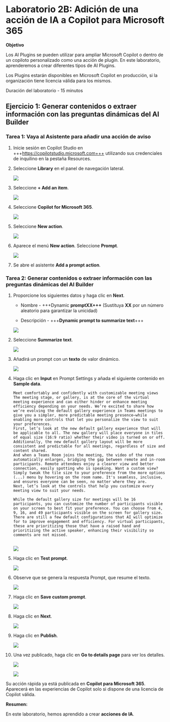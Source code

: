 # Laboratorio 2B: Adición de una acción de IA a Copilot para Microsoft 365

**Objetivo**

Los AI Plugins se pueden utilizar para ampliar Microsoft Copilot o
dentro de un copiloto personalizado como una acción de plugin. En este
laboratorio, aprenderemos a crear diferentes tipos de AI Plugins.

Los Plugins estarán disponibles en Microsoft Copilot en producción, si
la organización tiene licencia válida para los mismos.

Duración del laboratorio - 15 minutos

## Ejercicio 1: Generar contenidos o extraer información con las preguntas dinámicas del AI Builder

### Tarea 1: Vaya al Asistente para añadir una acción de aviso

1.  Inicie sesión en Copilot Studio en
    +++https://copilotstudio.microsoft.com+++ utilizando sus
    credenciales de inquilino en la pestaña Resources.

2.  Seleccione **Library** en el panel de navegación lateral.

    ![](./media/image1.png)

3.  Seleccione **+ Add an item**.

    ![](./media/image2.png)

4.  Seleccione **Copilot for Microsoft 365**.

    ![](./media/image3.png)

5.  Seleccione **New action**.

    ![](./media/image4.png)

6.  Aparece el menú **New action**. Seleccione **Prompt**.

    ![](./media/image5.png)

7.  Se abre el asistente **Add a prompt action**.

### Tarea 2: Generar contenidos o extraer información con las preguntas dinámicas del AI Builder

1.  Proporcione los siguientes datos y haga clic en **Next**.

    - Nombre - +++Dynamic **promptXX+++** (Sustituya **XX** por un
      número aleatorio para garantizar la unicidad)

    - Descripción - +++**Dynamic prompt to summarize text**+++

    ![](./media/image6.png)

2.  Seleccione **Summarize text**.

    ![](./media/image7.png)

3.  Añadirá un prompt con un **texto** de valor dinámico.

    ![](./media/image8.png)

4.  Haga clic en **Input** en Prompt Settings y añada el siguiente
    contenido en **Sample data**.

    ```
    Meet comfortably and confidently with customizable meeting views
    The meeting stage, or gallery, is at the core of the virtual meeting experience and can either hinder or enhance meeting efficiency depending on your needs. We’re excited to share how we’re evolving the default gallery experience in Teams meetings to give you a simpler, more predictable meeting presence—while enabling more controls that let you personalize the view to suit your preferences.
    First, let’s look at the new default gallery experience that will be applicable to all. The new gallery will place everyone in tiles of equal size (16:9 ratio) whether their video is turned on or off. Additionally, the new default gallery layout will be more consistent and predictable for all meetings, regardless of size and content shared.
    And when a Teams Room joins the meeting, the video of the room automatically enlarges, bridging the gap between remote and in-room participants. Remote attendees enjoy a clearer view and better connection, easily spotting who is speaking. Want a custom view? Simply tweak the tile size to your preference from the more options (...) menu by hovering on the room name. It's seamless, inclusive, and ensures everyone can be seen, no matter where they are.
    Next, let’s look at the controls that help you customize every meeting view to suit your needs.
    
    While the default gallery size for meetings will be 16 participants, you can customize the number of participants visible on your screen to best fit your preference. You can choose from 4, 9, 16, and 49 participants visible on the screen for gallery size.
    There are still a few default configurations that AI will optimize for to improve engagement and efficiency. For virtual participants, these are prioritizing those that have a raised hand and prioritizing the active speaker, enhancing their visibility so comments are not missed.
 
    ```
    ![](./media/image9.png)

5.  Haga clic en **Test prompt**.

    ![](./media/image10.png)

6.  Observe que se genera la respuesta Prompt, que resume el texto.

    ![](./media/image11.png)

7.  Haga clic en **Save custom prompt**.

    ![](./media/image12.png)

8.  Haga clic en **Next**.

    ![](./media/image13.png)

9.  Haga clic en **Publish**.

    ![](./media/image14.png)

10. Una vez publicado, haga clic en **Go to details page** para ver los
    detalles.

    ![](./media/image15.png)

    ![](./media/image16.png)

Su acción rápida ya está publicada en **Copilot para Microsoft 365**.
Aparecerá en las experiencias de Copilot solo si dispone de una licencia
de Copilot válida.

**Resumen:**

En este laboratorio, hemos aprendido a crear **acciones de IA**.
